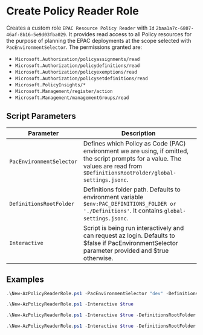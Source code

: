 # Create Policy Reader Role

Creates a custom role `EPAC Resource Policy Reader` with `Id` `2baa1a7c-6807-46af-8b16-5e9d03fba029`. It provides read access to all Policy resources for the purpose of planning the EPAC deployments at the scope selected with `PacEnvironmentSelector`. The permissions granted are:

* `Microsoft.Authorization/policyassignments/read`
* `Microsoft.Authorization/policydefinitions/read`
* `Microsoft.Authorization/policyexemptions/read`
* `Microsoft.Authorization/policysetdefinitions/read`
* `Microsoft.PolicyInsights/*`
* `Microsoft.Management/register/action`
* `Microsoft.Management/managementGroups/read`

<!-- insert paramters as a table -->
## Script Parameters

| Parameter | Description |
| --- | --- |
| `PacEnvironmentSelector` | Defines which Policy as Code (PAC) environment we are using, if omitted, the script prompts for a value. The values are read from `$DefinitionsRootFolder/global-settings.jsonc`. |
| `DefinitionsRootFolder` | Definitions folder path. Defaults to environment variable `$env:PAC_DEFINITIONS_FOLDER or './Definitions'`. It contains `global-settings.jsonc`. |
| `Interactive` | Script is being run interactively and can request az login. Defaults to $false if PacEnvironmentSelector parameter provided and $true otherwise. |

## Examples

```ps1
.\New-AzPolicyReaderRole.ps1 -PacEnvironmentSelector "dev" -DefinitionsRootFolder "C:\Src\Definitions" -Interactive $true
```

```ps1
.\New-AzPolicyReaderRole.ps1 -Interactive $true
```

```ps1
.\New-AzPolicyReaderRole.ps1 -Interactive $true -DefinitionsRootFolder "C:\Src\Definitions"
```

```ps1
.\New-AzPolicyReaderRole.ps1 -Interactive $true -DefinitionsRootFolder "C:\Src\Definitions" -PacEnvironmentSelector "dev"
```
